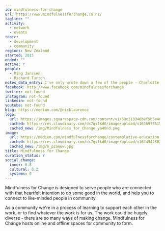 ```yaml
---
id: mindfulness-for-change
url: https://www.mindfulnessforchange.co.nz/
tagline: ""
activity:
  - network
  - events
topic:
  - development
  - community
regions: New Zealand
started: 2015
ended: ""
active: Y
people:
  - Ming Janssen
  - Richard Turton
notes_data_entry: I've only wrote down a few of the people - Charlotte
facebook: http://www.facebook.com/mindfulnessforchange
twitter: not-found
instagram: not-found
linkedin: not-found
youtube: not-found
blog: https://medium.com/@nicklaurence
logo:
  url: https://images.squarespace-cdn.com/content/v1/58c313346b8f5b5e4d4d5c3e/1489215159909-TXDS5THO324PDNDOGQXA/mindfulnessforchangelogo.png?format=1500w
  cached: https://res.cloudinary.com/ds7qslkd0/image/upload/v1636973515/Ecosystem%20Mapping/Mindfulness_for_Change_ya40nd.png
  cached_new: /img/Mindfulness_for_Change_ya40nd.png
image:
  url: https://medium.com/mindfulnessforchange/contemplative-education-16fac2471b73
  cached: https://res.cloudinary.com/ds7qslkd0/image/upload/v1644942302/Ecosystem%20Mapping/m_pzaeuw.jpg
  cached_new: /img/m_pzaeuw.jpg
title: Mindfulness for Change
curation_status: Y
social_change:
  inner: 0.8
  cultural: 0.2
  systems: 0
---
```


Mindfulness for Change is designed to serve people who are connected with that heartfelt intention to do some good in the world, and help you to connect to like-minded people in community. 

As a community we're in a process of learning to support each other in the work, or to find whatever the work is for us. The work could be hugely diverse - there are so many ways of making change. Mindfulness for Change hosts online and offline spaces for community to form.
